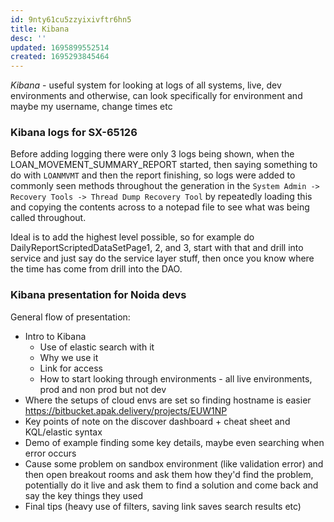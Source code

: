 ```yaml
---
id: 9nty61cu5zzyixivftr6hn5
title: Kibana
desc: ''
updated: 1695899552514
created: 1695293845464
---
```

*Kibana* - useful system for looking at logs of all systems, live, dev environments and otherwise, can look specifically for environment and maybe my username, change times etc

### Kibana logs for SX-65126
Before adding logging there were only 3 logs being shown, when the LOAN_MOVEMENT_SUMMARY_REPORT started, then saying something to do with `LOANMVMT` and then the report finishing, so logs were added to commonly seen methods throughout the generation in the `System Admin -> Recovery Tools -> Thread Dump Recovery Tool` by repeatedly loading this and copying the contents across to a notepad file to see what was being called throughout.

Ideal is to add the highest level possible, so for example do DailyReportScriptedDataSetPage1, 2, and 3, start with that and drill into service and just say do the service layer stuff, then once you know where the time has come from drill into the DAO.


### Kibana presentation for Noida devs
General flow of presentation:
- Intro to Kibana
    - Use of elastic search with it
    - Why we use it
    - Link for access
    - How to start looking through environments - all live environments, prod and non prod but not dev
- Where the setups of cloud envs are set so finding hostname is easier https://bitbucket.apak.delivery/projects/EUW1NP
- Key points of note on the discover dashboard + cheat sheet and KQL/elastic syntax
- Demo of example finding some key details, maybe even searching when error occurs
- Cause some problem on sandbox environment (like validation error) and then open breakout rooms and ask them how they'd find the problem, potentially do it live and ask them to find a solution and come back and say the key things they used
- Final tips (heavy use of filters, saving link saves search results etc)
